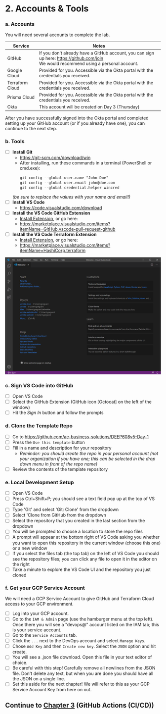 # 2. Accounts & Tools
### a. Accounts
You will need several accounts to complete the lab.

| Service | Notes |
|--|--|
| GitHub | If you don't already have a GitHub account, you can sign up here: https://github.com/join<br />We would recommend using a personal account. |
| Google Cloud | Provided for you. Accessible via the Okta portal with the credentials you received. |
| Terraform Cloud | Provided for you. Accessible via the Okta portal with the credentials you received. |
| Prisma Cloud | Provided for you. Accessible via the Okta portal with the credentials you received. |
| Okta | This account will be created on Day 3 (Thursday) |

After you have successfully signed into the Okta portal and completed setting up your GitHub account (or if you already have one), you can continue to the next step.

### b. Tools
 - [ ] **Install Git**
	* https://git-scm.com/download/win
	* After installing, run these commands in a terminal (PowerShell or cmd.exe):
		```
		git config --global user.name "John Doe"
		git config --global user.email john@doe.com
		git config --global credential.helper wincred
		```
	*(be sure to replace the values with your name and email!)*
 - [ ] **Install VS Code**
	* https://code.visualstudio.com/download
 - [ ] **Install the VS Code GitHub Extension**
	* [Install Extension](vscode:extension/GitHub.vscode-pull-request-github), or go here:
	* https://marketplace.visualstudio.com/items?itemName=GitHub.vscode-pull-request-github
 - [ ] **Install the VS Code Terraform Extension**
	* [Install Extension](vscode:extension/hashicorp.terraform), or go here:
	* https://marketplace.visualstudio.com/items?itemName=HashiCorp.terraform

![VS Code](images/VS-Code.png)

### c. Sign VS Code into GitHub
 - [ ] Open VS Code
 - [ ] Select the GitHub Extension (GitHub icon [Octocat] on the left of the window)
 - [ ] Hit the *Sign In* button and follow the prompts

### d. Clone the Template Repo
 - [ ] Go to https://github.com/ae-business-solutions/DEEP608v5-Day-1
 - [ ] Press the `Use this template` button
 - [ ] Fill in a name and description for your repository
	* *Reminder: you should create the repo in your personal account (not your organization if you have one; this can be selected in the drop down menu in front of the repo name)*
 - [ ] Review the contents of the template repository

### e. Local Development Setup
 - [ ] Open VS Code
 - [ ] Press Ctrl+Shift+P; you should see a text field pop up at the top of VS Code
 - [ ] Type 'Git' and select 'Git: Clone' from the dropdown
 - [ ] Select 'Clone from GitHub from the dropdown
 - [ ] Select the repository that you created in the last section from the dropdown
 - [ ] You will be prompted to choose a location to store the repo files
 - [ ] A prompt will appear at the bottom right of VS Code asking you whether you want to open this repository in the current window (choose this one) or a new window
 - [ ] If you select the files tab (the top tab) on the left of VS Code you should see the repository files; you can click any file to open it in the editor on the right
 - [ ] Take a minute to explore the VS Code UI and the repository you just cloned

 ### f. Get your GCP Service Account
 We will need a GCP Service Account to give GitHub and Terraform Cloud access to your GCP environment.

- [ ] Log into your GCP account.
- [ ] Go to the `IAM & Admin` page (use the hamburger menu at the top left). Once there you will see a "devops@" account listed on the IAM tab; this is your service account.
- [ ] Go to the `Service Accounts` tab.
- [ ] Click the `...` next to the DevOps account and select `Manage Keys`.
- [ ] Chose `Add Key` and then `Create new key`. Select the `JSON` option and hit create.
- [ ] You will see a .json file download. Open this file in your text editor of choice.
- [ ] Be careful with this step! Carefully remove all newlines from the JSON file. Don't delete any text, but when you are done you should have all the JSON on a single line.
- [ ] Set this aside for the next chapter! We will refer to this as your GCP Service Account Key from here on out.

 ## Continue to [Chapter 3](chapter3.md) (GitHub Actions (CI/CD))